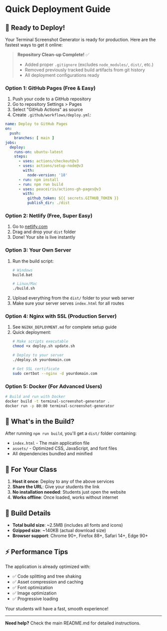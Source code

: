 # Quick Deployment Guide

## 🚀 Ready to Deploy!

Your Terminal Screenshot Generator is ready for production. Here are the fastest ways to get it online:

> **Repository Clean-up Complete!** ✅
> - Added proper `.gitignore` (excludes `node_modules/`, `dist/`, etc.)
> - Removed previously tracked build artifacts from git history
> - All deployment configurations ready

### Option 1: GitHub Pages (Free & Easy)
1. Push your code to a GitHub repository
2. Go to repository Settings > Pages
3. Select "GitHub Actions" as source
4. Create `.github/workflows/deploy.yml`:

```yaml
name: Deploy to GitHub Pages
on:
  push:
    branches: [ main ]
jobs:
  deploy:
    runs-on: ubuntu-latest
    steps:
      - uses: actions/checkout@v3
      - uses: actions/setup-node@v3
        with:
          node-version: '18'
      - run: npm install
      - run: npm run build
      - uses: peaceiris/actions-gh-pages@v3
        with:
          github_token: ${{ secrets.GITHUB_TOKEN }}
          publish_dir: ./dist
```

### Option 2: Netlify (Free, Super Easy)
1. Go to [netlify.com](https://netlify.com)
2. Drag and drop your `dist` folder
3. Done! Your site is live instantly

### Option 3: Your Own Server
1. Run the build script:
   ```bash
   # Windows
   build.bat
   
   # Linux/Mac
   ./build.sh
   ```
2. Upload everything from the `dist/` folder to your web server
3. Make sure your server serves `index.html` for all routes

### Option 4: Nginx with SSL (Production Server)
1. See `NGINX_DEPLOYMENT.md` for complete setup guide
2. Quick deployment:
   ```bash
   # Make scripts executable
   chmod +x deploy.sh update.sh
   
   # Deploy to your server
   ./deploy.sh yourdomain.com
   
   # Get SSL certificate
   sudo certbot --nginx -d yourdomain.com
   ```

### Option 5: Docker (For Advanced Users)
```bash
# Build and run with Docker
docker build -t terminal-screenshot-generator .
docker run -p 80:80 terminal-screenshot-generator
```

## 📁 What's in the Build?

After running `npm run build`, you'll get a `dist/` folder containing:
- `index.html` - The main application file
- `assets/` - Optimized CSS, JavaScript, and font files
- All dependencies bundled and minified

## 🎯 For Your Class

1. **Host it once**: Deploy to any of the above services
2. **Share the URL**: Give your students the link
3. **No installation needed**: Students just open the website
4. **Works offline**: Once loaded, works without internet

## 🔧 Build Details

- **Total build size**: ~2.5MB (includes all fonts and icons)
- **Gzipped size**: ~140KB (actual download size)
- **Browser support**: Chrome 90+, Firefox 88+, Safari 14+, Edge 90+

## ⚡ Performance Tips

The application is already optimized with:
- ✅ Code splitting and tree shaking
- ✅ Asset compression and caching
- ✅ Font optimization
- ✅ Image optimization
- ✅ Progressive loading

Your students will have a fast, smooth experience!

---

**Need help?** Check the main README.md for detailed instructions.
